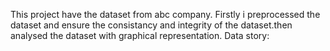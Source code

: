 This project have the dataset from abc company.
Firstly i preprocessed the dataset and ensure the consistancy and integrity of the dataset.then analysed the dataset with graphical representation.
Data story:

